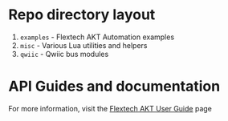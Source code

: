 # Repo directory layout

1. `examples` - Flextech AKT Automation examples
2. `misc` - Various Lua utilities and helpers
3. `qwiic` - Qwiic bus modules

# API Guides and documentation

For more information, visit the [Flextech AKT User Guide](https://flextechakt.com/pages/user-manuals) page

